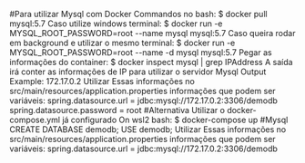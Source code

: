 #Para utilizar Mysql com Docker
    Commandos no bash:
        $ docker pull mysql:5.7
    Caso utilize windows terminal:
        $ docker run -e MYSQL_ROOT_PASSWORD=root --name mysql mysql:5.7
    Caso queira rodar em background e utilizar o mesmo terminal:
        $ docker run -e MYSQL_ROOT_PASSWORD=root --name -d mysql mysql:5.7
    Pegar as informações do container:
        $ docker inspect mysql | grep IPAddress
        A saída irá conter as informações de IP para utilizar o servidor Mysql
            Output Example: 172.17.0.2
    Utilizar Essas informações no src/main/resources/application.properties
        informações que podem ser variáveis:
            spring.datasource.url = jdbc:mysql://172.17.0.2:3306/demodb
            spring.datasource.password = root 
#Alternativa
    Utilizar o docker-compose.yml já configurado 
        On wsl2 bash:
            $ docker-compose up
#Mysql
    CREATE DATABASE demodb;
    USE demodb;
    Utilizar Essas informações no src/main/resources/application.properties
        informações que podem ser variáveis:
            spring.datasource.url = jdbc:mysql://172.17.0.2:3306/demodb
